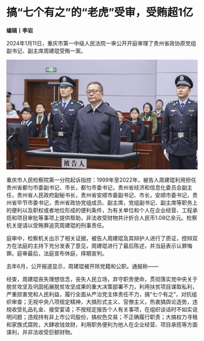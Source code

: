# 搞“七个有之”的“老虎”受审，受贿超1亿

**编辑丨李岩**

2024年1月11日，重庆市第一中级人民法院一审公开开庭审理了贵州省政协原党组副书记、副主席周建琨受贿一案。

![e70cc76e45fe87e9bb9c1e5dca69ca6a.jpg](https://raw.githubusercontent.com/qqhsx/qqnews_image/main/2024/01/11/搞“七个有之”的“老虎”受审，受贿超1亿/e70cc76e45fe87e9bb9c1e5dca69ca6a.jpg)

重庆市人民检察院第一分院起诉指控：1999年至2022年，被告人周建琨利用担任贵州省都匀市委副书记、市长，都匀市委书记，贵州省经济和信息化委员会副主任，贵州省人民政府副秘书长，贵州省安顺市委副书记、市长，安顺市委书记，贵州省毕节市委书记，贵州省政协党组成员、副主席，党组副书记、副主席等职务上的便利以及职权或者地位形成的便利条件，为有关单位和个人在企业经营、工程承揽和项目审批等事项上提供帮助，非法收受财物共计折合人民币1.08亿余元。检察机关提请以受贿罪追究周建琨的刑事责任。

庭审中，检察机关出示了相关证据，被告人周建琨及其辩护人进行了质证，控辩双方在法庭的主持下充分发表了意见，周建琨进行了最后陈述，并当庭表示认罪悔罪。庭审最后，法庭宣布休庭，择期宣判。

去年6月，公开报道显示，周建琨被开除党籍和公职。通报称——

经查，周建琨丧失理想信念，丧失人民立场，弃守职责使命，贯彻落实党中央关于脱贫攻坚及巩固拓展脱贫攻坚成果的重大决策部署不力，利用扶贫项目谋取私利，严重损害党和人民利益，履行全面从严治党主体责任不力，搞“七个有之”，对抗组织审查；无视中央八项规定精神，大搞形式主义、官僚主义，热衷搞舆论造势，违规收受礼品礼金、接受宴请；不按规定报告个人有关事项，在组织谈话时不如实说明问题；违规持有非上市公司股份，搞权色交易；不正确履行职责；大搞权力寻租和家族式腐败，大肆收钱敛财，利用职务便利为他人在企业经营、项目承揽等方面谋利，并非法收受巨额财物。

